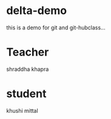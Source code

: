 # delta-demo
this is a demo for git and git-hubclass...

# Teacher
shraddha khapra

# student
khushi mittal

